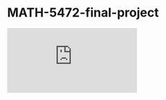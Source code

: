 # MATH-5472-final-project
![image](https://github.com/ewqrq/MATH-5472-final-project/blob/main/IMG/convergence_medium_mlr.pdf)
